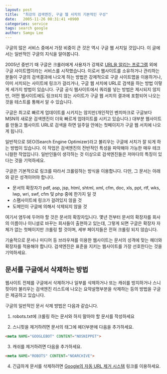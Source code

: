```yaml
---
layout: post
title:  "최강의 검색엔진, 구글 웹 서치의 기본적인 구성"
date:   2005-11-26 08:31:41 +0900
categories: service
tags: search google
author: Samgu Lee
---
```

구글의 많은 서비스 중에서 가장 비중이 큰 것은 역시 구글 웹 서치일 것입니다. 이 글에서는 일반적인 구글의 지식을 알아봅니다.

2005년 중반기 때 구글은 크롤러에게 사용자가 강제로 [URL을 알리는 프로그램](http://www.google.com/addurl/?continue=/addurl) 외에 구글 사이트맵이라는 서비스를 시작했습니다. 이로서 웹사이트를 소유하거나 관리하는 분들이 구글의 검색결과에 나오게 하는 방법은 강제적으로 구글 사이트맵을 이용하거나, 이미 서치되는 사이트에 링크가 걸리거나, 구글 웹 서치에 URL로 검색을 하는 방법 이렇게 세가지 방법이 있습니다. 구글 공식 웹사이트에서 쿼리를 넣는 방법은 제시되지 않지만, 어떤 웹사이트에도 링크되지 않는 사이트가 구글 웹 서치의 결과에 포함되어 나오는 것을 테스트를 통해서 알 수 있습니다.

구글은 최고로 빠르게 업데이트를 시키지는 않지만(개인적인 벤치마크로 구글보다 MSN의 새로운 검색엔진이 더욱 빠르게 업데이트를 시키고 있습니다.) 대부분 웹사이트를 만들고 웹사이트 URL로 검색을 하면 일주일 안에는 첫페이지가 구글 웹 서치에 나오게 됩니다.

일반적으로 SEO(Search Engine Optimizer)라고 불리우는 구글에 서치가 잘 되게 하는 방법이 있습니다. 이 작업은 검색엔진의 전반적인 특성을 파악해야 가능한 매우 테크니컬한 작업입니다. 일반인들이 생각하는 것 이상으로 검색엔진들은 저마다의 특징이 있다는 것을 기억하세요.

구글은 기본적으로 링크를 따라서 크롤링하는 방식을 이용합니다. 다만, 그 문서는 아래와 같은 성격이어야 합니다.

- 문서의 확장자가 pdf, asp, jsp, html, shtml, xml, cfm, doc, xls, ppt, rtf, wks, lwp, wri, swf, cfm 및 php 중에 한가지 일 것
- 스팸사이트에 링크가 걸려있지 않을 것
- 도메인이 구글에 의해서 삭제되지 않을 것

여기서 염두에 두어야 할 것은 문서의 확장자입니다. 몇년 전부터 문서의 확장자를 회사의 이름이나 이니셜로 바꾸는 회사들이 출현하고 있는데, 그렇게 되면 구글은 확장자 자체가 없는 첫페이지만 크롤링 할 것이며, 세부 페이지들은 전혀 크롤링 되지 않습니다.

기술적으로 문서나 미디어 등 브라우져를 이용한 웹사이트는 문서의 성격에 맞는 헤더와 확장자를 적용해야 합니다. 검색엔진은 표준을 지키는 웹사이트를 가장 선호한다는 것을 기억하세요.

## 문서를 구글에서 삭제하는 방법

웹사이트 전체를 구글에서 삭제하거나 일부를 삭제하거나 또는 캐쉬를 방지하거나 스니핏이라 불리우는 검색엔진 리스트에 나오는 요약설명부분을 삭제하는 등의 방법을 구글은 제공하고 있습니다.

구글의 일반적인 문서 삭제 방법은 다음과 같습니다.

1. robots.txt에 크롤링 하는 문서와 하지 말아야 할 문서를 작성하세요

2. 스니핏을 제거하려면 문서의 태그에 헤더부분에 다음을 추가하세요.

```html
<meta NAME="GOOGLEBOT" CONTENT="NOSNIPPET">
```

3. 캐쉬를 제거하려면 다음을 추가하세요.

```html
<meta NAME="ROBOTS" CONTENT="NOARCHIVE">
```

4. 긴급하게 문서를 삭제하려면 [Google의 자동 URL 제거 시스템](http://services.google.com:8882/urlconsole/controller) 링크를 이용하세요.
